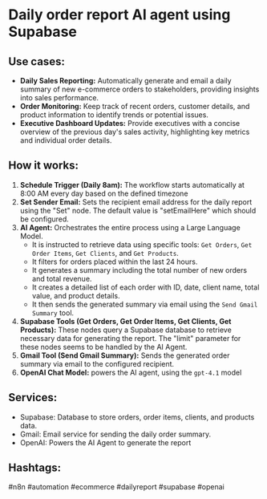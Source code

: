 # Daily order report AI agent using Supabase

## Use cases:

- **Daily Sales Reporting:** Automatically generate and email a daily summary of new e-commerce orders to stakeholders, providing insights into sales performance.
- **Order Monitoring:** Keep track of recent orders, customer details, and product information to identify trends or potential issues.
- **Executive Dashboard Updates:** Provide executives with a concise overview of the previous day's sales activity, highlighting key metrics and individual order details.

## How it works:

1.  **Schedule Trigger (Daily 8am):** The workflow starts automatically at 8:00 AM every day based on the defined timezone
2.  **Set Sender Email:** Sets the recipient email address for the daily report using the "Set" node. The default value is "setEmailHere" which should be configured.
3.  **AI Agent:** Orchestrates the entire process using a Large Language Model.
    *   It is instructed to retrieve data using specific tools: `Get Orders`, `Get Order Items`, `Get Clients`, and `Get Products`.
    *   It filters for orders placed within the last 24 hours.
    *   It generates a summary including the total number of new orders and total revenue.
    *   It creates a detailed list of each order with ID, date, client name, total value, and product details.
    *   It then sends the generated summary via email using the `Send Gmail Summary` tool.
4.  **Supabase Tools (Get Orders, Get Order Items, Get Clients, Get Products):** These nodes query a Supabase database to retrieve necessary data for generating the report. The "limit" parameter for these nodes seems to be handled by the AI Agent.
5.  **Gmail Tool (Send Gmail Summary):** Sends the generated order summary via email to the configured recipient.
6.  **OpenAI Chat Model:** powers the AI agent, using the `gpt-4.1` model

## Services:

-   Supabase: Database to store orders, order items, clients, and products data.
-   Gmail: Email service for sending the daily order summary.
-   OpenAI: Powers the AI Agent to generate the report

## Hashtags:

#n8n #automation #ecommerce #dailyreport #supabase #openai
